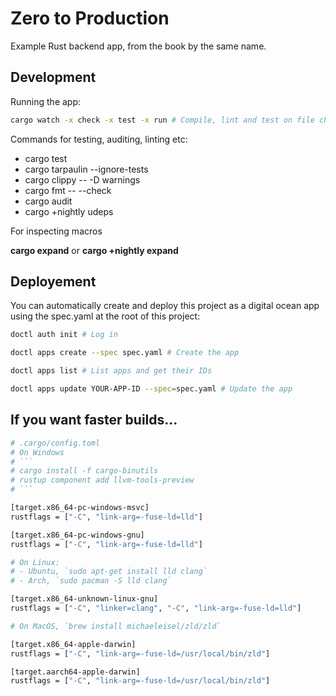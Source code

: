 # Zero to Production

Example Rust backend app, from the book by the same name.

## Development

Running the app:

```bash
cargo watch -x check -x test -x run # Compile, lint and test on file change
```

Commands for testing, auditing, linting etc:

- cargo test
- cargo tarpaulin --ignore-tests
- cargo clippy -- -D warnings
- cargo fmt -- --check
- cargo audit
- cargo +nightly udeps

For inspecting macros

**cargo expand**
or
**cargo +nightly expand**

## Deployement

You can automatically create and deploy this project as a digital ocean app using the spec.yaml at the root of this project:

```bash
doctl auth init # Log in

doctl apps create --spec spec.yaml # Create the app

doctl apps list # List apps and get their IDs

doctl apps update YOUR-APP-ID --spec=spec.yaml # Update the app
```

## If you want faster builds...

````bash
# .cargo/config.toml
# On Windows
# ```
# cargo install -f cargo-binutils
# rustup component add llvm-tools-preview
# ```

[target.x86_64-pc-windows-msvc]
rustflags = ["-C", "link-arg=-fuse-ld=lld"]

[target.x86_64-pc-windows-gnu]
rustflags = ["-C", "link-arg=-fuse-ld=lld"]

# On Linux:
# - Ubuntu, `sudo apt-get install lld clang`
# - Arch, `sudo pacman -S lld clang`

[target.x86_64-unknown-linux-gnu]
rustflags = ["-C", "linker=clang", "-C", "link-arg=-fuse-ld=lld"]

# On MacOS, `brew install michaeleisel/zld/zld`

[target.x86_64-apple-darwin]
rustflags = ["-C", "link-arg=-fuse-ld=/usr/local/bin/zld"]

[target.aarch64-apple-darwin]
rustflags = ["-C", "link-arg=-fuse-ld=/usr/local/bin/zld"]
````
